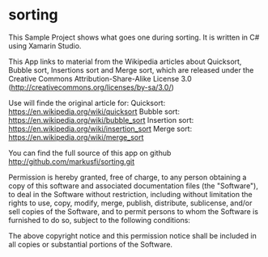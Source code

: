 # sorting

This Sample Project shows what goes one during sorting.
It is written in C# using Xamarin Studio.

This App links to material from the Wikipedia articles about Quicksort, Bubble sort, Insertions sort and Merge sort, which are released under the Creative Commons Attribution-Share-Alike License 3.0 (http://creativecommons.org/licenses/by-sa/3.0/)

Use will finde the original article for:
Quicksort: https://en.wikipedia.org/wiki/quicksort
Bubble sort: https://en.wikipedia.org/wiki/bubble_sort
Insertion sort: https://en.wikipedia.org/wiki/insertion_sort
Merge sort: https://en.wikipedia.org/wiki/merge_sort


You can find the full source of this app on github http://github.com/markusfi/sorting.git

Permission is hereby granted, free of charge, to any person obtaining a copy
of this software and associated documentation files (the "Software"), to deal
in the Software without restriction, including without limitation the rights
to use, copy, modify, merge, publish, distribute, sublicense, and/or sell
copies of the Software, and to permit persons to whom the Software is
furnished to do so, subject to the following conditions:

The above copyright notice and this permission notice shall be included in
all copies or substantial portions of the Software.
